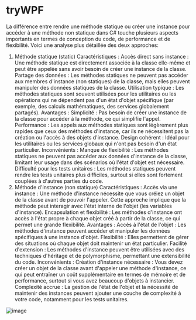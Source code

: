 # tryWPF
La différence entre rendre une méthode statique ou créer une instance pour accéder à une méthode non statique dans C# touche plusieurs aspects importants en termes de conception du code, de performance et de flexibilité. Voici une analyse plus détaillée des deux approches:

1. Méthode statique (static)
Caractéristiques :
Accès direct sans instance : Une méthode statique est directement associée à la classe elle-même et peut être appelée sans avoir besoin de créer une instance de la classe.
Partage des données : Les méthodes statiques ne peuvent pas accéder aux membres d'instance (non statiques) de la classe, mais elles peuvent manipuler des données statiques de la classe.
Utilisation typique : Les méthodes statiques sont souvent utilisées pour les utilitaires ou les opérations qui ne dépendent pas d'un état d'objet spécifique (par exemple, des calculs mathématiques, des services globalement partagés).
Avantages :
Simplicité : Pas besoin de créer une instance de la classe pour accéder à la méthode, ce qui simplifie l'appel.
Performance : Les appels aux méthodes statiques sont légèrement plus rapides que ceux des méthodes d'instance, car ils ne nécessitent pas la création ou l'accès à des objets d'instance.
Design cohérent : Idéal pour les utilitaires ou les services globaux qui n'ont pas besoin d'un état particulier.
Inconvénients :
Manque de flexibilité : Les méthodes statiques ne peuvent pas accéder aux données d'instance de la classe, limitant leur usage dans des scénarios où l'état d'objet est nécessaire.
Difficulté pour les tests unitaires : Les méthodes statiques peuvent rendre les tests unitaires plus difficiles, surtout si elles sont fortement couplées à d'autres parties du code.
2. Méthode d'instance (non statique)
Caractéristiques :
Accès via une instance : Une méthode d'instance nécessite que vous créiez un objet de la classe avant de pouvoir l'appeler. Cette approche implique que la méthode peut interagir avec l'état interne de l'objet (les variables d'instance).
Encapsulation et flexibilité : Les méthodes d'instance ont accès à l'état propre à chaque objet créé à partir de la classe, ce qui permet une grande flexibilité.
Avantages :
Accès à l'état de l'objet : Les méthodes d'instance peuvent accéder et manipuler les données spécifiques à une instance d'objet.
Flexibilité : Elles permettent de gérer des situations où chaque objet doit maintenir un état particulier.
Facilité d'extension : Les méthodes d'instance peuvent être utilisées avec des techniques d'héritage et de polymorphisme, permettant une extensibilité du code.
Inconvénients :
Création d'instance nécessaire : Vous devez créer un objet de la classe avant d'appeler une méthode d'instance, ce qui peut entraîner un coût supplémentaire en termes de mémoire et de performance, surtout si vous avez beaucoup d'objets à instancier.
Complexité accrue : La gestion de l'état de l'objet et la nécessité de maintenir des instances peuvent ajouter une couche de complexité à votre code, notamment pour les tests unitaires.

![image](https://github.com/user-attachments/assets/aa9bb900-52fa-4892-9043-e69d193c1580)
